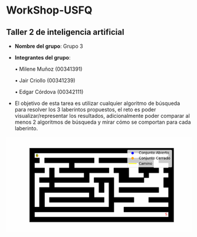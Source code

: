 # WorkShop-USFQ
## Taller 2 de inteligencia artificial

- **Nombre del grupo**: Grupo 3
- **Integrantes del grupo**:

    • Milene Muñoz (00341391)

    • Jair Criollo (00341239)

    • Edgar Córdova (00342111)

- El objetivo de esta tarea es utilizar cualquier algoritmo de búsqueda para resolver los 3 laberintos propuestos, 
el reto es poder visualizar/representar los resultados, adicionalmente poder comparar al menos 2 algoritmos de búsqueda 
y mirar cómo se comportan para cada laberinto.

    
  



![Maze1](/Taller2/images/L2_astar_animation.gif) 